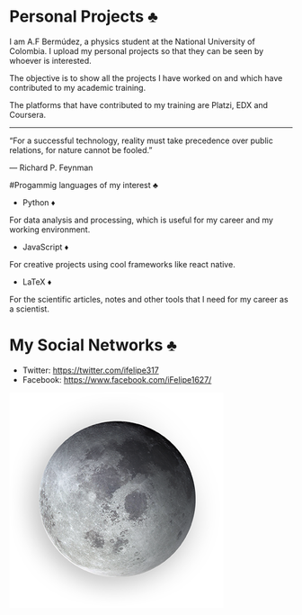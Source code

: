 # Personal Projects &clubs;
I am A.F Bermúdez, a physics student at the National University of Colombia. I upload my personal projects so that they can be seen by whoever is interested. 

The objective is to show all the projects I have worked on and which have contributed to my academic training.

The platforms that have contributed to my training are Platzi, EDX and Coursera. 

------------


“For a successful technology, reality must take precedence over public relations, for nature cannot be fooled.”

― Richard P. Feynman

#Progammig languages of my interest &clubs;

- Python &diams;

For data analysis and processing, which is useful for my career and my working environment.

- JavaScript &diams;

For creative projects using cool frameworks like react native.

- LaTeX &diams;

For the scientific articles, notes and other tools that I need for my career as a scientist.
# My Social Networks &clubs;
- Twitter: https://twitter.com/ifelipe317
- Facebook: https://www.facebook.com/iFelipe1627/


![](https://raw.githubusercontent.com/anfbermudezme/Blog/master/imagenes/Luna.png)
